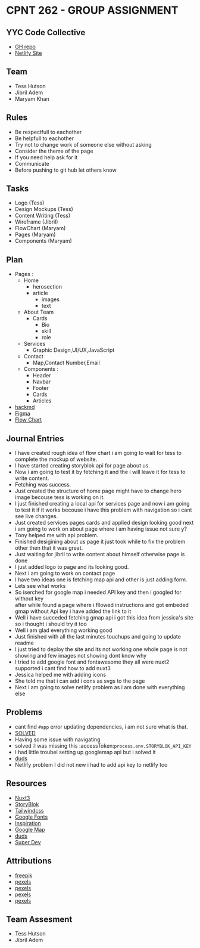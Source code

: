 # CPNT 262 - GROUP ASSIGNMENT

## YYC Code Collective

- [GH repo](https://github.com/maryambkhan/cpnt262-group-assignment3)
- [Netlify Site](https://fantastic-trifle-c2ffe0.netlify.app/)

## Team

- Tess Hutson
- Jibril Adem
- Maryam Khan

## Rules

- Be respectfull to eachother
- Be helpfull to eachother
- Try not to change work of someone else without asking
- Consider the theme of the page
- If you need help ask for it
- Communicate
- Before pushing to git hub let others know

## Tasks

- Logo (Tess)
- Design Mockups (Tess)
- Content Writing (Tess)
- Wireframe (Jibril)
- FlowChart (Maryam)
- Pages  (Maryam)
- Components (Maryam)

## Plan

 - Pages :
     - Home
        - herosection
        - article
            - images
            - text
     - About Team
        - Cards
           - Bio
           - skill
           - role
     - Services
       - Graphic Design,UI/UX,JavaScript
     - Contact
        - Map,Contact Number,Email
   - Components :
       - Header
       - Navbar
       - Footer
       - Cards
       - Articles
  - [hackmd](https://hackmd.io/Xeq--taORAuCBjLpOH0SsQ?both) 
  - [Figma](https://www.figma.com/file/GcUnHwF836HBozFskuJHdx/Group-Project---Design-Concept?node-id=0%3A1)
  - [Flow Chart](https://www.figma.com/file/VdzyyQrVXhqogkaCjQZ3eK/cpnt262-Team?node-id=0%3A1) 

## Journal Entries

 - I have created rough idea of flow chart i am going to wait for tess to complete the 
   mockup of website.
 - I have started creating storyblok api for page about us.
 - Now i am going to test it by fetching it and the i will leave it for tess to write content.
 - Fetching was success.
 - Just created the structure of home page might have to change hero image becouse tess is working on 
   it.
 - I just finished creating a local api for services page and now i am going to test it if it works
  becouse i have this problem with navigation so i cant see live changes.
 - Just created services pages cards and applied design looking good next i am going to work on about page
   where i am having issue not sure y?
 - Tony helped me with api problem.
 - Finished desigining about us page it just took while to fix the problem other then that it was great.
 - Just waiting for jibril to write content about himself otherwise page is done
 - I  just added logo to page and its looking good.
 - Next i am going to work on contact page 
 - I have two ideas one is fetching map api and other is just adding form.
 - Lets see what works 
 - So iserched for google map i needed API key and then i googled for without key  
   after while found a page where i fllowed instructions and got embeded gmap without Api key
   i have added the link to it
 - Well i have succeded fetching gmap api i got this idea from jessica's site so i thought i should try it too
 - Well i am glad everything working good
 - Just finished with all the last minutes touchups and going to update readme 
 - I just tried to deploy the site and its not working one whole page is not showing 
   and few images not showing dont know why 
 - I tried to add google font and fontawesome they all were nuxt2 supported 
   i cant find how to add nuxt3
 - Jessica helped me with adding icons 
 - She told me that i can add i cons as svgs to the page 
 - Next i am going to solve netlify problem as i am done with everything else
 
 ## Problems

 - cant find `#app` error updating dependencies,  i am not sure what is that.
 - [SOLVED](https://github.com/storyblok/storyblok-vue/issues/13)
 - Having some issue with navigating 
 -  solved :I was missing this :accessToken:`process.env.STORYBLOK_API_KEY`
 - I had little troubel setting up googlemap api but i solved it
 - [duds](https://blog.duda.co/responsive-google-maps-for-your-website)
 - Netlify problem I did not new i had to add api key to netlify too

## Resources

 - [Nuxt3](https://v3.nuxtjs.org/)
 - [StoryBlok](https://www.storyblok.com/mp/storyblok-meets-vue3-nuxt3)
 - [Tailwindcss](https://tailwindcss.nuxtjs.org/tailwind/config/)
 - [Google Fonts](https://google-fonts.nuxtjs.org/setup)
 - [Inspiration](https://www.hilvy.io/)
 - [Google Map](https://developers.google.com/maps/documentation/embed/get-started)
 - [duds](https://blog.duda.co/responsive-google-maps-for-your-website)
 - [Super Dev](https://www.youtube.com/watch?v=JS9Pl3vcWTM)

## Attributions

- [freepik](https://www.freepik.com/premium-vector/concept-web-design-website-page-development-working-processtemplate-landing-page-website_18981803.htm#query=web%20development&position=31&from_view=search)
- [pexels](https://images.pexels.com/photos/160107/pexels-photo-160107.jpeg?auto=compress&cs=tinysrgb&w=1260&h=750&dpr=1)
- [pexels](https://images.pexels.com/photos/4578665/pexels-photo-4578665.jpeg?cs=srgb&dl=pexels-markus-winkler-4578665.jpg&fm=jpg)
- [pexels](https://images.pexels.com/photos/4348404/pexels-photo-4348404.jpeg?auto=compress&cs=tinysrgb&w=1260&h=750&dpr=1)
- [pexels](https://images.pexels.com/photos/1714340/pexels-photo-1714340.jpeg?auto=compress&cs=tinysrgb&w=1260&h=750&dpr=1)

## Team Assesment

- Tess Hutson
- Jibril Adem